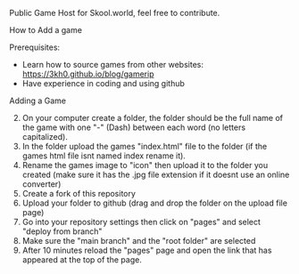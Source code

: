 Public Game Host for Skool.world, feel free to contribute.


How to Add a game

Prerequisites:
- Learn how to source games from other websites: https://3kh0.github.io/blog/gamerip
- Have experience in coding and using github

Adding a Game

2. On your computer create a folder, the folder should be the full name of the game with one "-" (Dash) between each word (no letters capitalized).
3. In the folder upload the games "index.html" file to the folder (if the games html file isnt named index rename it).
4. Rename the games image to "icon" then upload it to the folder you created (make sure it has the .jpg file extension if it doesnt use an online converter)
5. Create a fork of this repository
6. Upload your folder to github (drag and drop the folder on the upload file page)
7. Go into your repository settings then click on "pages" and select "deploy from branch"
8. Make sure the "main branch" and the "root folder" are selected
9. After 10 minutes reload the "pages" page and open the link that has appeared at the top of the page.
